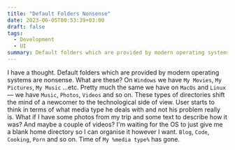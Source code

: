 ```yaml
---
title: "Default Folders Nonsense"
date: 2023-06-05T00:53:39+03:00
draft: false
tags:
  - Development
  - UI
summary: Default folders which are provided by modern operating systems are nonsense
---
```


I have a thought. Default folders which are provided by modern operating systems are nonsense. What are these? On `Windows` we have `My Movies`, `My Pictures`, `My Music` ...etc. Pretty much the same we have on `MacOs` and `Linux` — we have `Music`, `Photos`, `Videos` and so on. These types of directories shift the mind of a newcomer to the technological side of view. User starts to think in terms of what media type he deals with and not his problem really is. What if I have some photos from my trip and some text to describe how it was? And maybe a couple of videos? I'm waiting for the OS to just give me a blank home directory so I can organise it however I want. `Blog`, `Code`, `Cooking`, `Porn` and so on. Time of `My %media type%` has gone.
